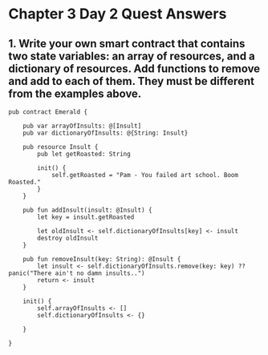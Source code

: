 # Chapter 3 Day 2 Quest Answers

## 1. Write your own smart contract that contains two state variables: an array of resources, and a dictionary of resources. Add functions to remove and add to each of them. They must be different from the examples above.

``` cadence
pub contract Emerald {

    pub var arrayOfInsults: @[Insult]
    pub var dictionaryOfInsults: @{String: Insult}

    pub resource Insult {
        pub let getRoasted: String
        
        init() {
            self.getRoasted = "Pam - You failed art school. Boom Roasted."
        }
    }

    pub fun addInsult(insult: @Insult) {
        let key = insult.getRoasted
        
        let oldInsult <- self.dictionaryOfInsults[key] <- insult
        destroy oldInsult
    }

    pub fun removeInsult(key: String): @Insult {
        let insult <- self.dictionaryOfInsults.remove(key: key) ?? panic("There ain't no damn insults..")
        return <- insult
    }

    init() {
        self.arrayOfInsults <- []
        self.dictionaryOfInsults <- {}

    }

}

```
